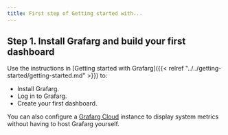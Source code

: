 ```yaml
---
title: First step of Getting started with...
---
```


## Step 1. Install Grafarg and build your first dashboard

Use the instructions in [Getting started with Grafarg]({{< relref "../../getting-started/getting-started.md" >}}) to:

- Install Grafarg.
- Log in to Grafarg.
- Create your first dashboard.

You can also configure a [Grafarg Cloud](https://grafarg.com/docs/grafarg-cloud/) instance to display system metrics without having to host Grafarg yourself.
